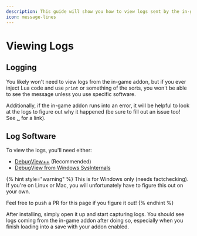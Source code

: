 ```yaml
---
description: This guide will show you how to view logs sent by the in-game addon.
icon: message-lines
---
```


# Viewing Logs

## Logging

You likely won't need to view logs from the in-game addon, but if you ever inject Lua code and use `print` or something of the sorts, you won't be able to see the message unless you use specific software.

Additionally, if the in-game addon runs into an error, it will be helpful to look at the logs to figure out why it happened (be sure to fill out an issue too! See [..](../ "mention") for a link).

## Log Software

To view the logs, you'll need either:

* [DebugView++](https://github.com/CobaltFusion/DebugViewPP) (Recommended)
* [DebugView from Windows SysInternals](https://learn.microsoft.com/en-us/sysinternals/downloads/debugview)

{% hint style="warning" %}
This is for Windows only (needs factchecking). If you're on Linux or Mac, you will unfortunately have to figure this out on your own.

Feel free to push a PR for this page if you figure it out!
{% endhint %}

After installing, simply open it up and start capturing logs. You should see logs coming from the in-game addon after doing so, especially when you finish loading into a save with your addon enabled.

